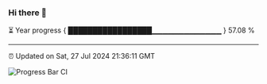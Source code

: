 ### Hi there 👋

⏳ Year progress { █████████████████▁▁▁▁▁▁▁▁▁▁▁▁▁ } 57.08 %

---

⏰ Updated on Sat, 27 Jul 2024 21:36:11 GMT

![Progress Bar CI](https://github.com/IshwaranRudhara/GIT-ACTION/workflows/Progress%20Bar%20CI/badge.svg)
